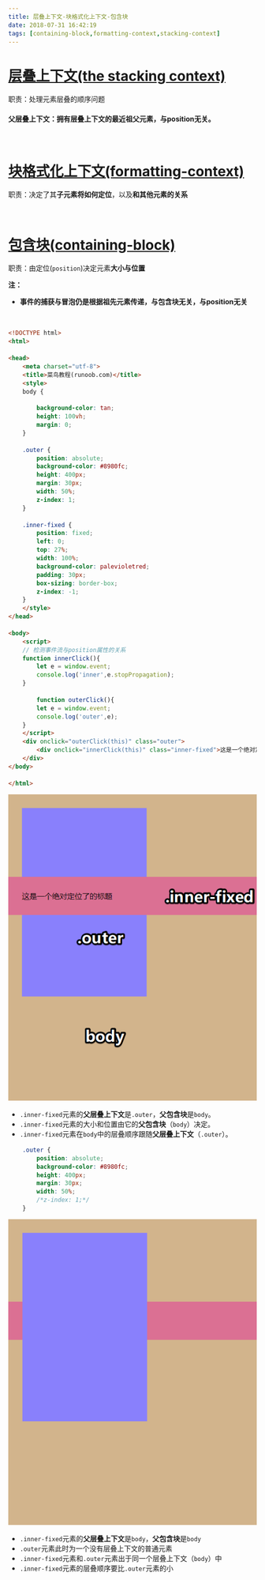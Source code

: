 ```yaml
---
title: 层叠上下文-块格式化上下文-包含块
date: 2018-07-31 16:42:19
tags: [containing-block,formatting-context,stacking-context]
---
```


# [层叠上下文(the stacking context)](https://chenoge.github.io/2018/01/21/css-%E5%B1%82%E5%8F%A0%E4%B8%8A%E4%B8%8B%E6%96%87/)

职责：处理元素层叠的顺序问题

#### 父层叠上下文：拥有层叠上下文的最近祖父元素，与position无关。

<br/>

# [块格式化上下文(formatting-context)](https://chenoge.github.io/2018/03/17/%E6%A0%BC%E5%BC%8F%E5%8C%96%E4%B8%8A%E4%B8%8B%E6%96%87-BFC-IFC/)

职责：决定了其**子元素将如何定位**，以及**和其他元素的关系**

<br/>

# [包含块(containing-block)](https://chenoge.github.io/2018/06/12/css-position/)

职责：由定位(`position`)决定元素**大小与位置**

**注：**

- **事件的捕获与冒泡仍是根据祖先元素传递，与包含块无关，与position无关**

<br/>

<!--more-->

```html
<!DOCTYPE html>
<html>

<head>
    <meta charset="utf-8">
    <title>菜鸟教程(runoob.com)</title>
    <style>
    body {

        background-color: tan;
        height: 100vh;
        margin: 0;
    }

    .outer {
        position: absolute;
        background-color: #8980fc;
        height: 400px;
        margin: 30px;
        width: 50%;
        z-index: 1;
    }

    .inner-fixed {
        position: fixed;
        left: 0;
        top: 27%;
        width: 100%;
        background-color: palevioletred;
        padding: 30px;
        box-sizing: border-box;
        z-index: -1;
    }
    </style>
</head>

<body>
    <script>
    // 检测事件流与position属性的关系
    function innerClick(){
        let e = window.event;
        console.log('inner',e.stopPropagation);
    }
        
        function outerClick(){
        let e = window.event;
        console.log('outer',e);
    }
    </script>
    <div onclick="outerClick(this)" class="outer">
        <div onclick="innerClick(this)" class="inner-fixed">这是一个绝对定位了的标题</div>
    </div>
</body>

</html>
```

![](层叠上下文-块格式化上下文-包含块\snipaste20180731_172346.png)

- `.inner-fixed`元素的**父层叠上下文**是`.outer`，**父包含块**是`body`。
- `.inner-fixed`元素的大小和位置由它的**父包含块**（`body`）决定。
- `.inner-fixed`元素在`body`中的层叠顺序跟随**父层叠上下文**（`.outer`）。

```css
    .outer {
        position: absolute;
        background-color: #8980fc;
        height: 400px;
        margin: 30px;
        width: 50%;
        /*z-index: 1;*/
    }
```

![](层叠上下文-块格式化上下文-包含块\snipaste20180731_172735.png)

- `.inner-fixed`元素的**父层叠上下文**是`body`，**父包含块**是`body`
- `.outer`元素此时为一个没有层叠上下文的普通元素
- `.inner-fixed`元素和`.outer`元素出于同一个层叠上下文（`body`）中
- `.inner-fixed`元素的层叠顺序要比`.outer`元素的小
